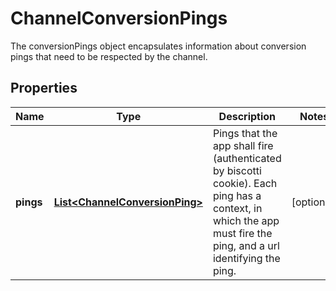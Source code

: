 

# ChannelConversionPings

The conversionPings object encapsulates information about conversion pings that need to be respected by the channel.

## Properties

Name | Type | Description | Notes
------------ | ------------- | ------------- | -------------
**pings** | [**List&lt;ChannelConversionPing&gt;**](ChannelConversionPing.md) | Pings that the app shall fire (authenticated by biscotti cookie). Each ping has a context, in which the app must fire the ping, and a url identifying the ping. |  [optional]



